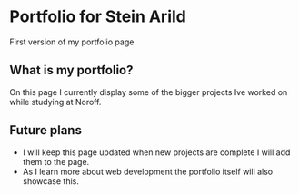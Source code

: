 # Portfolio for Stein Arild

First version of my portfolio page

## What is my portfolio?

On this page I currently display some of the bigger projects Ive worked on while studying at Noroff.

## Future plans

- I will keep this page updated when new projects are complete I will add them to the page.
- As I learn more about web development the portfolio itself will also showcase this.
